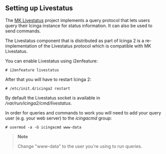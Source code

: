 ## Setting up Livestatus

The [MK Livestatus](http://mathias-kettner.de/checkmk_livestatus.html) project
implements a query protocol that lets users query their Icinga instance for
status information. It can also be used to send commands.

The Livestatus component that is distributed as part of Icinga 2 is a
re-implementation of the Livestatus protocol which is compatible with MK
Livestatus.

You can enable Livestatus using i2enfeature:

    # i2enfeature livestatus

After that you will have to restart Icinga 2:

    # /etc/init.d/icinga2 restart

By default the Livestatus socket is available in */var/run/icinga2/cmd/livestatus*.

In order for queries and commands to work you will need to add your query user
(e.g. your web server) to the *icingacmd* group:

    # usermod -a -G icingacmd www-data

> **Note**
>
> Change "www-data" to the user you're using to run queries.